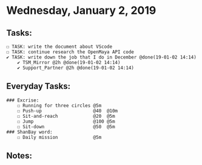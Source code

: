 # Wednesday, January 2, 2019

## Tasks:
    ☐ TASK: write the document about VScode
    ☐ TASK: continue research the OpenMaya API code
    ✔ TASK: write down the job that I do in December @done(19-01-02 14:14)
        ✔ TSM_Mirror @2h @done(19-01-02 14:14)
        ✔ Support_Partner @2h @done(19-01-02 14:14)



## Everyday Tasks:
    ### Excrise:
        ☐ Running for three circles @5m
        ☐ Push-up                   @40  @10m
        ☐ Sit-and-reach             @20  @5m
        ☐ Jump                      @100 @5m
        ☐ Sit-down                  @50  @5m
    ### ShanBay word:
        ☐ Daily mission             @5m

## Notes:

